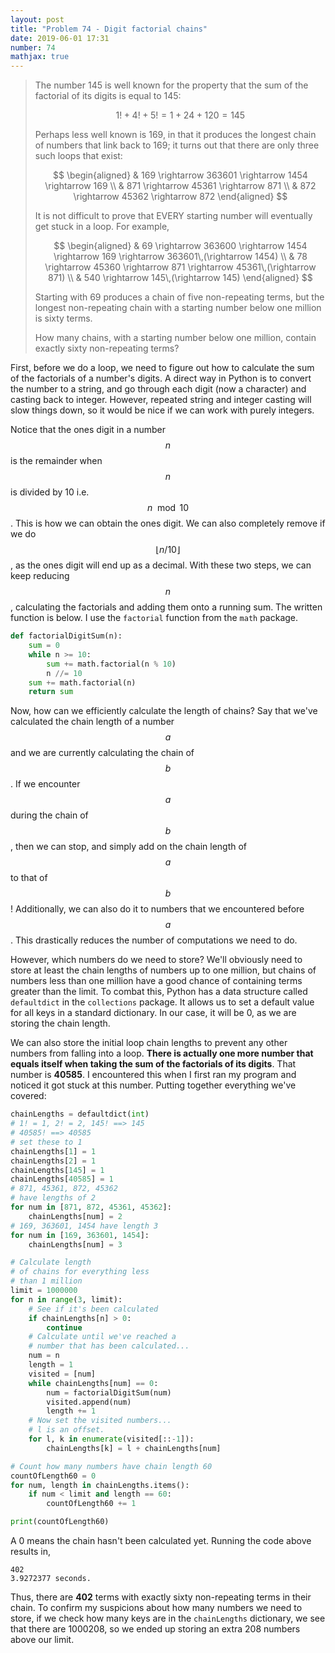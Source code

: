 ```yaml
---
layout: post
title: "Problem 74 - Digit factorial chains"
date: 2019-06-01 17:31
number: 74
mathjax: true
---
```


> The number 145 is well known for the property that the sum of the factorial of its digits is equal to 145:
>
>
> $$
> 1! + 4! + 5! = 1 + 24 + 120 = 145
> $$
>
>
> Perhaps less well known is 169, in that it produces the longest chain of numbers that link back to 169; it turns out that there are only three such loops that exist:
>
>
> $$
> \begin{aligned}
> 	& 169 \rightarrow 363601 \rightarrow 1454 \rightarrow 169
> 	\\
> 	& 871 \rightarrow 45361 \rightarrow 871
> 	\\
> 	& 872 \rightarrow 45362 \rightarrow 872
> \end{aligned}
> $$
>
>
> It is not difficult to prove that EVERY starting number will eventually get stuck in a loop. For example,
>
>
> $$
> \begin{aligned}
> 	& 69 \rightarrow 363600 \rightarrow 1454 \rightarrow 169 \rightarrow 363601\,(\rightarrow 1454)
> 	\\
> 	& 78 \rightarrow 45360 \rightarrow 871 \rightarrow 45361\,(\rightarrow 871)
> 	\\
> 	& 540 \rightarrow 145\,(\rightarrow 145)
> \end{aligned}
> $$
>
>
> Starting with 69 produces a chain of five non-repeating terms, but the longest non-repeating chain with a starting number below one million is sixty terms.
>
> How many chains, with a starting number below one million, contain exactly sixty non-repeating terms?
>

<!--more-->

First, before we do a loop, we need to figure out how to calculate the sum of the factorials of a number's digits. A direct way in Python is to convert the number to a string, and go through each digit (now a character) and casting back to integer. However, repeated string and integer casting will slow things down, so it would be nice if we can work with purely integers.

Notice that the ones digit in a number $$n$$ is the remainder when $$n$$ is divided by 10 i.e. $$n\mod 10$$. This is how we can obtain the ones digit. We can also completely remove if we do $$\lfloor n/10 \rfloor$$, as the ones digit will end up as a decimal. With these two steps, we can keep reducing $$n$$, calculating the factorials and adding them onto a running sum. The written function is below. I use the `factorial` function from the `math` package.

```python
def factorialDigitSum(n):
    sum = 0
    while n >= 10:
        sum += math.factorial(n % 10)
        n //= 10
    sum += math.factorial(n)
    return sum
```

Now, how can we efficiently calculate the length of chains? Say that we've calculated the chain length of a number $$a$$ and we are currently calculating the chain of $$b$$. If we encounter $$a$$ during the chain of $$b$$, then we can stop, and simply add on the chain length of $$a$$ to that of $$b$$! Additionally, we can also do it to numbers that we encountered before $$a$$. This drastically reduces the number of computations we need to do.

However, which numbers do we need to store? We'll obviously need to store at least the chain lengths of numbers up to one million, but chains of numbers less than one million have a good chance of containing terms greater than the limit. To combat this, Python has a data structure called `defaultdict` in the `collections` package. It allows us to set a default value for all keys in a standard dictionary. In our case, it will be 0, as we are storing the chain length.

We can also store the initial loop chain lengths to prevent any other numbers from falling into a loop. **There is actually one more number that equals itself when taking the sum of the factorials of its digits**. That number is **40585**. I encountered this when I first ran my program and noticed it got stuck at this number. Putting together everything we've covered:

```python
chainLengths = defaultdict(int)
# 1! = 1, 2! = 2, 145! ==> 145
# 40585! ==> 40585
# set these to 1
chainLengths[1] = 1
chainLengths[2] = 1
chainLengths[145] = 1
chainLengths[40585] = 1
# 871, 45361, 872, 45362
# have lengths of 2
for num in [871, 872, 45361, 45362]:
    chainLengths[num] = 2
# 169, 363601, 1454 have length 3
for num in [169, 363601, 1454]:
    chainLengths[num] = 3

# Calculate length
# of chains for everything less
# than 1 million
limit = 1000000
for n in range(3, limit):
    # See if it's been calculated
    if chainLengths[n] > 0:
        continue
    # Calculate until we've reached a
    # number that has been calculated...
    num = n
    length = 1
    visited = [num]
    while chainLengths[num] == 0:
        num = factorialDigitSum(num)
        visited.append(num)
        length += 1
    # Now set the visited numbers...
    # l is an offset.
    for l, k in enumerate(visited[::-1]):
        chainLengths[k] = l + chainLengths[num]

# Count how many numbers have chain length 60
countOfLength60 = 0
for num, length in chainLengths.items():
    if num < limit and length == 60:
        countOfLength60 += 1

print(countOfLength60)
```

A 0 means the chain hasn't been calculated yet. Running the code above results in,

```
402
3.9272377 seconds.
```

Thus, there are **402** terms with exactly sixty non-repeating terms in their chain. To confirm my suspicions about how many numbers we need to store, if we check how many keys are in the `chainLengths` dictionary, we see that there are 1000208, so we ended up storing an extra 208 numbers above our limit.